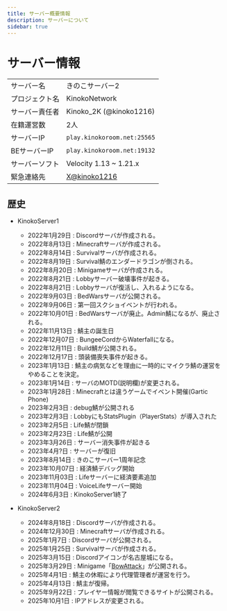```yaml
---
title: サーバー概要情報
description: サーバーについて
sidebar: true
---
```

# サーバー情報
|                   |                         |
| :---------------- | :---------------------- |
| サーバー名         | きのこサーバー2           |
| プロジェクト名     | KinokoNetwork            |
| サーバー責任者     | Kinoko_2K (@kinoko1216)  |
| 在籍運営数         | 2人                      |
| サーバーIP         | `play.kinokoroom.net:25565`  |
| BEサーバーIP       | `play.kinokoroom.net:19132`  |
| サーバーソフト      | Velocity 1.13 ~ 1.21.x |
| 緊急連絡先         | [X@kinoko1216](https://x.com/kinoko1216) |

## 歴史
- KinokoServer1
  - 2022年1月29日 : Discordサーバが作成される。
  - 2022年8月13日 : Minecraftサーバが作成される。
  - 2022年8月14日 : Survivalサーバが作成される。
  - 2022年8月19日 : Survival鯖のエンダードラゴンが倒される。
  - 2022年8月20日 : Minigameサーバが作成される。
  - 2022年8月21日 : Lobbyサーバー破壊事件が起きる。
  - 2022年8月21日 : Lobbyサーバが復活し、入れるようになる。
  - 2022年9月03日 : BedWarsサーバが公開される。
  - 2022年9月06日 : 第一回スクショイベントが行われる。
  - 2022年10月01日 : BedWarsサーバが廃止。Admin鯖になるが、廃止される。
  - 2022年11月13日 : 鯖主の誕生日
  - 2022年12月07日 : BungeeCordからWaterfallになる。
  - 2022年12月11日 : Build鯖が公開される。
  - 2022年12月17日 : 頭装備喪失事件が起きる。
  - 2023年1月13日 : 鯖主の病気などを理由に一時的にマイクラ鯖の運営をやめることを決定。
  - 2023年1月14日 : サーバのMOTD(説明欄)が変更される。
  - 2023年1月28日 : Minecraftとは違うゲームでイベント開催(Gartic Phone)
  - 2023年2月3日 : debug鯖が公開される
  - 2023年2月3日 : LobbyにもStatsPlugin（PlayerStats）が導入された
  - 2023年2月5日 : Life鯖が閉鎖
  - 2023年2月23日 : Life鯖が公開
  - 2023年3月26日 : サーバー消失事件が起きる
  - 2023年4月?日 : サーバーが復旧
  - 2023年8月14日 : きのこサーバー1周年記念
  - 2023年10月07日 : 経済鯖デバッグ開始
  - 2023年11月03日 : Lifeサーバーに経済要素追加
  - 2023年11月04日 : VoiceLifeサーバー開始
  - 2024年6月3日 : KinokoServer1終了

- KinokoServer2
  - 2024年8月18日 : Discordサーバが作成される。
  - 2024年12月30日 : Minecraftサーバが作成される。
  - 2025年1月7日 : Discordサーバが公開される。
  - 2025年1月25日 : Survivalサーバが作成される。
  - 2025年3月15日 : Discordアイコンが名古屋城になる。
  - 2025年3月29日 : Minigame「[BowAttack](<https://github.com/kinoko2k/BowAttack>)」が公開される。
  - 2025年4月1日 : 鯖主の休暇により代理管理者が運営を行う。
  - 2025年4月13日 : 鯖主が復帰。
  - 2025年9月22日 : プレイヤー情報が閲覧できるサイトが公開される。
  - 2025年10月1日 : IPアドレスが変更される。

